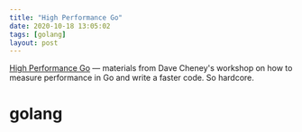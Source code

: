 ```yaml
---
title: "High Performance Go"
date: 2020-10-18 13:05:02
tags: [golang]
layout: post
---
```


[High Performance Go](https://dave.cheney.net/high-performance-go-workshop/gophercon-2019.html) — materials from Dave Cheney's workshop on how to measure performance in Go and write a faster code. So hardcore.

# golang
